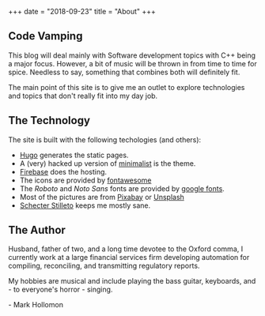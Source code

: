 +++
date = "2018-09-23"
title = "About"
+++

## Code Vamping

This blog will deal mainly with Software development topics with C++ being a major focus. However, a bit of music will be thrown in from time to time for spice. Needless to say, something that combines both will definitely fit.

The main point of this site is to give me an outlet to explore technologies and topics that don't really fit into my day job.

## The Technology

The site is built with the following techologies (and others):

- [Hugo](https://gohugo.io) generates the static pages.
- A (very) hacked up version of
  [minimalist](https://github.com/digitalcraftsman/hugo-minimalist-theme) is the theme.
- [Firebase](https://firebase.google.com) does the hosting.
- The icons are provided by [fontawesome](https://fontawesome.com)
- The _Roboto_ and _Noto Sans_ fonts are provided by
  [google fonts](//https://fonts.google.com).
- Most of the pictures are from [Pixabay](https://pixabay.com/) or
  [Unsplash](https://unsplash.com/)
- [Schecter Stilleto](http://www.schecterguitars.com/bass) keeps me mostly sane.

## The Author

Husband, father of two, and a long time devotee to the Oxford comma, I currently work at a large financial services firm developing automation for compiling, reconciling, and transmitting regulatory reports.

My hobbies are musical and include playing the bass guitar, keyboards, and  - to everyone's horror - singing.

\- Mark Hollomon
